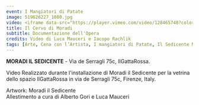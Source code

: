 ```yaml
---
event: I Mangiatori di Patate
image: 519626227_1080.jpg
video: <iframe data-src="https://player.vimeo.com/video/128465748?color=d21f1b&title=0&byline=0&portrait=0" class="lazyload" frameborder="0" allowfullscreen></iframe>
title: Il Cervo di Moradi
subtitle: Documentazione dell'Opera
credits: Video di Luca Mauceri e Iacopo Rachlik
tags: [Arte, Cena con l’Artista, I mangiatori di Patate, Il Sedicente Moradi, Installazione, Scultura, Van Gogh, Videoarte]
---
```

**MORADI IL SEDICENTE** - Via de Serragli 75c, IlGattaRossa.

Video Realizzato durante l'installazione di Moradi il Sedicente per la vetrina dello spazio IlGattaRossa in via de Serragli 75c, Firenze, Italy.

Artwork: Moradi il Sedicente<br/>
Allestimento a cura di Alberto Gori e Luca Mauceri
